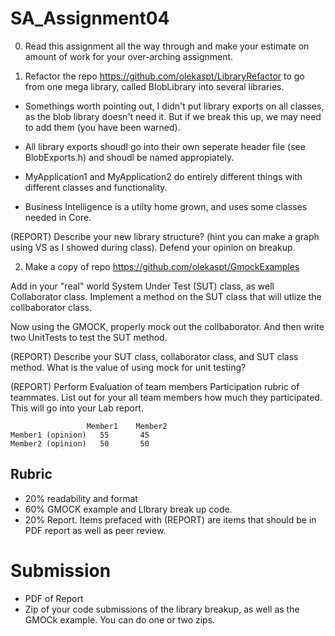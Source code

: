 # SA_Assignment04


0) Read this assignment all the way through and make your estimate on amount of work for your over-arching assignment.

1) Refactor the repo https://github.com/olekaspt/LibraryRefactor to go from one mega library, called BlobLibrary into several libraries.

* Somethings worth pointing out, I didn't put library exports on all classes, as the blob library doesn't need it.  But if we break this up, we may need to add them (you have been warned).

*  All library exports shoudl go into their own seperate header file (see BlobExports.h) and shoudl be named appropiately.

*  MyApplication1 and MyApplication2 do entirely different things with different classes and functionality.

* Business Intelligence is a utilty home grown, and uses some classes needed in Core.


(REPORT) Describe your new library structure?  (hint you can make a graph using VS as I showed during class).  Defend your opinion on breakup.


2) Make a copy of repo https://github.com/olekaspt/GmockExamples

Add in your "real" world System Under Test (SUT) class, as well Collaborator class.  Implement a method on the SUT class that will utlize the collbaborator class.

Now using the GMOCK, properly mock out the collbaborator.  And then write two UnitTests to test the SUT method.

(REPORT) Describe your SUT class, collaborator class, and SUT class method.   What is the value of using mock for unit testing?



(REPORT) Perform  Evaluation of team members
Participation rubric of teammates.  List out for your all team members how much they participated.  This will go into your Lab report.
```
	             Member1	Member2	
Member1 (opinion)	55	     45
Member2 (opinion)	50	     50
```			

## Rubric
* 20% readability and format 
* 60% GMOCK example and LIbrary break up code.
* 20% Report.  Items prefaced with (REPORT) are items that should be in PDF report as well as peer review.

# Submission
* PDF of Report
* Zip of your code submissions of the library breakup, as well as the GMOCk example.  You can do one or two zips.

